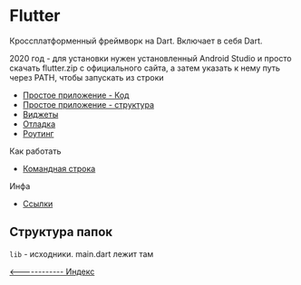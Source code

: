 # Flutter

Кроссплатформенный фреймворк на Dart. Включает в себя Dart.

2020 год - для установки нужен установленный Android Studio и просто скачать flutter.zip с официального сайта, а затем указать к нему путь через PATH, чтобы запускать из строки

- [Простое приложение - Код](app-basic.md)
- [Простое приложение - структура](app-basic-structure.md)
- [Виджеты](widgets.md)
- [Отладка](debug.md)
- [Роутинг](routes.md)

Как работать
- [Командная строка](cli.md)

Инфа
- [Ссылки](links.md)

## Структура папок
`lib` - исходники. main.dart лежит там

[<------------ Индекс ](../README.md)